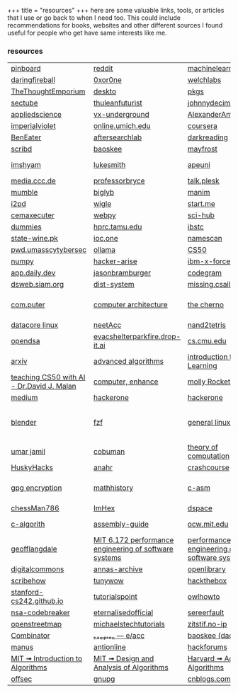 +++
title = "resources"
+++
here are some valuable links, tools, or articles that I use or go back to when I need too. This could include recommendations for books, websites and other different sources I found useful for people who get have same interests like me.

### resources
 

|               |               |               |               |
|---------------|---------------|---------------|---------------|
| [pinboard](https://pinboard.in/popular/) | [reddit](www.reddit.com) | [machinelearning](https://www.youtube.com/playlist?list=PLG19vXLQHvSC2ZKFIkgVpI9fCjkN38kwf) | [tetsuo](https://www.tetsuo.ai/) |
| [daringfireball](https://daringfireball.net/projects/markdown/) | [0xor0ne](https://t.co/1sBqG373Qn) | [welchlabs](http://www.welchlabs.com/) | [gnupg](https://www.gnupg.org/) |
| [TheThoughtEmporium](thethoughtemporium.ca) | [deskto](https://deskto.ps/) | [pkgs](https://pkgs.org/) | [rafael-araujo](https://www.rafael-araujo.com/) |
| [sectube](https://sectube.tv/) | [thuleanfuturist](https://thuleanfuturist.com/about.html) | [johnnydecima](https://johnnydecimal.com/) | [mlip-cmu](https://mlip-cmu.github.io/s2025/) |
| [appliedscience](benkrasnow.blogspot.com) | [vx-underground](https://t.co/Yn4orDEAhs) | [AlexanderAmini](https://www.youtube.com/@AAmini/videos) | [harper](https://harper.blog/) |
| [imperialviolet](https://www.imperialviolet.org/) | [online.umich.edu](https://online.umich.edu) | [coursera](https://www.coursera.org) | [Rohde&Schwarz](rohde-schwarz.com) |
| [BenEater](https://www.youtube.com/@BenEater) | [aftersearchlab](https://afresearchlab.com/technology) | [darkreading](https://www.darkreading.com) | [nsa-codebreaker](https://nsa-codebreaker.org/resources) |
| [scribd](https://www.scribd.com/) | [baoskee](https://x.com/baoskee) | [mayfrost](https://github.com/mayfrost/guides/blob/master/ALTERNATIVES.md) | [tetragrammaton](https://www.tetragrammaton.com/) |
| [imshyam](https://github.com/imshyam/mintube) | [lukesmith](https://lukesmith.xyz/) | [apeuni](https://www.apeuni.com) | [ai-deepseek-blog](https://www.pyspur.dev/blog/deepseek_open_source_week) |
| [media.ccc.de](https://media.ccc.de) | [professorbryce](https://www.youtube.com/@csprof/playlists) | [talk.plesk](https://talk.plesk.com) | [gnupg](https://gnupg.org) |
| [mumble](https://www.mumble.info) | [biglyb](https://www.biglybt.com) | [manim](https://github.com/3b1b/manim) | [archive](https://archive.org) |
| [i2pd](https://i2pd.readthedocs.io/en/latest/tutorials/filesharing/) | [wigle](https://wigle.net/) | [start.me](https://start.me) | [theinfo](http://theinfo.org/) |
| [cemaxecuter](cemaxecuter.com) | [webpy](https://webpy.org) | [sci-hub](https://sci-hub.se) | [linuxfromscratch](https://www.linuxfromscratch.org) |
| [dummies](https://www.dummies.com) | [hprc.tamu.edu](https://hprc.tamu.edu) | [ibstc](https://libstc.cc) | [libgen](https://libgen.rs) |
| [state-wine.pk](https://state-wins.pk/earn-vip-access-free/) | [ioc.one](https://ioc.one) | [namescan](https://namescan.io) | [sergioptado](https://sergioprado.blog) |
| [pwd.umasscytybersec](https://pwn.umasscybersec.org) | [ollama](https://ollama.com/) | [CS50](https://www.youtube.com/@cs50) | [hesdump](https://www.youtube.com/@hexdump1337/videos) |
| [numpy](https://numpy.org) | [hacker-arise](https://www.hackers-arise.com) | [ibm-x-force](https://www.ibm.com/x-force) | [scientificamerican](https://www.scientificamerican.com) |
| [app.daily.dev](https://app.daily.dev) | [jasonbramburger](https://www.youtube.com/@jasonbramburger/playlists) | [codegram](https://www.youtube.com/watch?v=yGLYax_2vVg) | [geohot-archive](https://www.youtube.com/@geohotarchive) |
| [dsweb.siam.org](https://dsweb.siam.org/Software) | [dist-system](https://www.distributedsystemscourse.com) | [missing.csail.mit.edu](https://missing.csail.mit.edu) | [CS24-tommy li](https://www.youtube.com/watch?v=i3usO4RZ898&list=PL3swII2vlVoXiqUBV524pKEsP1iBN4UBU&index=4) |
| [com.puter](https://com.puter.systems) | [computer architecture](https://www.youtube.com/playlist?list=PL5PHm2jkkXmiSGtFXE8IKRQyIZ1wNFknx) | [the cherno](https://www.youtube.com/@TheCherno/playlists) | [onur mutlu lectures - how computers works](https://www.youtube.com/playlist?list=PL5Q2soXY2Zi-EImKxYYY1SZuGiOAOBKaf) |
| [datacore linux](https://www.youtube.com/@datacorelinux/videos) | [neetAcc](https://x.com/NeetAcc) | [nand2tetris](https://www.nand2tetris.org) | [cs.sfu.ca](https://www.cs.sfu.ca/~ashriram/Courses) |
| [opendsa](https://opendsa.cs.vt.edu) | [evacshelterparkfire.drop-it.ai](https://evacshelterparkfire.drop-it.ai) | [cs.cmu.edu](https://www.cs.cmu.edu) | [geometry](http://geometry.cs.cmu.edu) |
| [arxiv](https://arxiv.org) | [advanced algorithms](https://www.youtube.com/watch?app=desktop&v=0JUN9aDxVmI) | [introduction to Deep Learning](https://www.youtube.com/playlist?list=PLtBw6njQRU-rwp5__7C0oIVt26ZgjG9NI) | [game theory](https://www.youtube.com/embed/M3oWYHYoBvk) |
| [teaching CS50 with AI - Dr.David J. Malan](https://www.youtube.com/watch?v=ggshaJcOc6Y) | [computer, enhance](https://www.youtube.com/@computerenhance2980/videos) | [molly Rocket](https://www.youtube.com/watch?v=pgoetgxecw8&list=PLEMXAbCVnmY6zCgpCFlgggRkrp0tpWfrn&index=6) | [nnn file manager basics - linux](https://www.youtube.com/watch?v=dq44cHvxTXI) |
| [medium](https://medium.com) | [hackerone](https://hackerone.com) | [hackerone](https://www.hackerone.com/) | [ephtracy](https://ephtracy.github.io/#ss-carousel_ss) |
| [blender](https://www.blender.org/) | [fzf](https://www.youtube.com/watch?v=vt33Hp-4RXg) | [general linux course](https://www.youtube.com/playlist?list=PLyzOVJj3bHQuloKGG59rS43e29ro7I57J) | [errichto algorithms - dynamic programming](https://www.youtube.com/watch?v=YBSt1jYwVfU) |
| [umar jamil](https://www.youtube.com/watch?v=vAmKB7iPkWw) | [cobuman](https://www.youtube.com/@Cobuman) | [theory of computation](https://www.youtube.com/watch?v=9syvZr-9xwk&list=PLidiQIHRzpXIFFbyGrWkqXXVj0BztDcTF) | [advanced numpy](https://www.youtube.com/watch?v=cYugp9IN1-Q) |
| [HuskyHacks](https://github.com/HuskyHacks/PMAT-labs) | [anahr](https://www.youtube.com/@anaHr) | [crashcourse](https://www.youtube.com/@crashcourse) | [eternalised](https://www.youtube.com/@Eternalised) |
| [gpg encryption](https://www.youtube.com/watch?v=C-wM7mLOqK0) | [mathhistory](https://mathshistory.st-andrews.ac.uk) | [c-asm](https://www.c-asm.com) | [c and assembly developers - group](https://x.com/i/communities/1783990533192651232) |
| [chessMan786](https://x.com/chessMan786) | [ImHex](https://github.com/WerWolv/ImHex) | [dspace](https://dspace.mit.edu/handle/1721.1/150601) | [aldiwan](https://www.aldiwan.net/cat-poet-hatim-al-tai) |
| [c-algorith](https://fragglet.github.io/c-algorithms) | [assembly-guide](https://github.com/mikeroyal/Assembly-Guide) | [ocw.mit.edu](https://ocw.mit.edu/courses) | [valeriy M., PhD, MBA, CQF](https://x.com/predict_addict) |
| [geofflangdale](https://x.com/geofflangdale) | [MIT 6.172 performance engineering of software systems](https://t.co/1xlT9QBKoG) | [performance engineering of software systems](https://t.co/HfCHsJJmwp) | [cryptocurrency factor portfolios](https://t.co/rcO3eHHngf) |
| [digitalcommons](https://digitalcommons.montclair.edu/laser-journal) | [annas-archive](https://annas-archive.li) | [openlibrary](https://openlibrary.org) | [learnanything](https://learn-anything.xyz) |
| [scribehow](https://scribehow.com/) | [tunywow](https://tinywow.com/) | [hackthebox](https://hackthebox.com) | [tryhackme](https://tryhackme.com) |
| [stanford-cs242.github.io](https://stanford-cs242.github.io/f18/lectures/06-1-smart-pointers.html) | [tutorialspoint](https://www.tutorialspoint.com/index.htm) | [owlhowto](https://owlhowto.com/) | [ffmpegbyexample](https://ffmpegbyexample.com/) |
| [nsa-codebreaker](https://nsa-codebreaker.org/resources) | [eternalisedofficial](https://eternalisedofficial.com/) | [sereerfault](https://serverfault.com) | [pluralsight](https://pluralsight.com) |
| [openstreetmap](https://www.openstreetmap.org/) | [michaelstechtutorials](https://www.youtube.com/@MichaelsTechTutorials) | [zitstif.no-ip](https://zitstif.no-ip.org/) | [bitcoincore](https://bitcoincore.org/) |
| [Combinator](https://t.co/8nyYqcJzQj) | [ₕₐₘₚₜₒₙ — e/acc](https://x.com/hamptonism) | [baoskee (daos/acc)](https://x.com/baoskee) | [trufflesecurity](https://trufflesecurity.com) |
| [manus](https://manus.im/) | [antionline](https://www.antionline.com/) | [hackforums](https://hackforums.net) | [gab](https://gab.com/explore) |
| [MIT ➟ Introduction to Algorithms](https://t.co/LWAy06q3L0) | [MIT ➟ Design and Analysis of Algorithms](https://t.co/zYaqpeG7Kd) | [Harvard ➟ Advance Algorithms](https://t.co/4wsx8SBDtb) | [MIT ➟ Advanced Data Structures](https://t.co/Y2ryyWZhDC) |
| [offsec](https://www.offsec.com/) | [gnupg](https://www.gnupg.org/index.html) | [cnblogs.com](https://www.cnblogs.com/) | [kitabu](https://github.com/fnando/kitabu)
